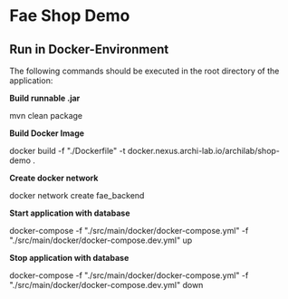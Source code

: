 # Fae Shop Demo

## Run in Docker-Environment

The following commands should be executed in the root directory of the application:

**Build runnable .jar**

mvn clean package

**Build Docker Image**

docker build -f "./Dockerfile" -t docker.nexus.archi-lab.io/archilab/shop-demo .

**Create docker network**

docker network create fae_backend

**Start application with database**

docker-compose -f "./src/main/docker/docker-compose.yml" -f "./src/main/docker/docker-compose.dev.yml" up

**Stop application with database**

docker-compose -f "./src/main/docker/docker-compose.yml" -f "./src/main/docker/docker-compose.dev.yml" down

